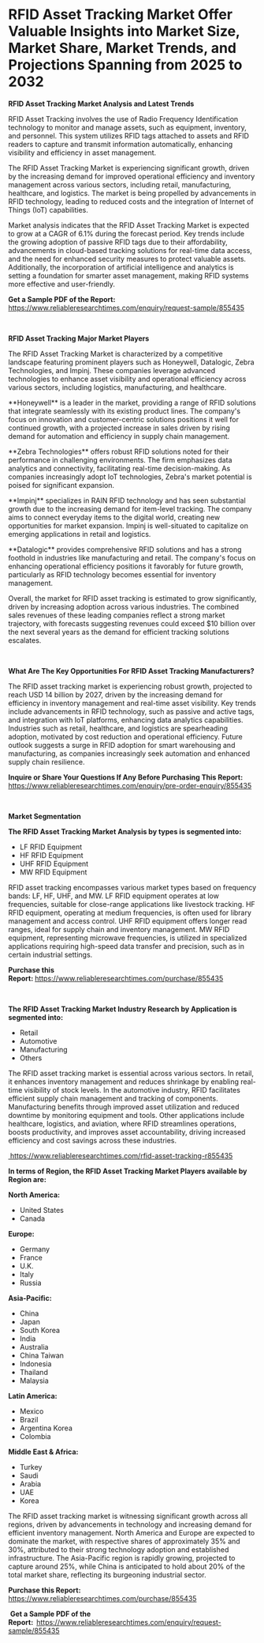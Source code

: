<p><h1>RFID Asset Tracking Market Offer Valuable Insights into Market Size, Market Share, Market Trends, and Projections Spanning from 2025 to 2032</h1></p><p><strong>RFID Asset Tracking Market Analysis and Latest Trends</strong></p>
<p><p>RFID Asset Tracking involves the use of Radio Frequency Identification technology to monitor and manage assets, such as equipment, inventory, and personnel. This system utilizes RFID tags attached to assets and RFID readers to capture and transmit information automatically, enhancing visibility and efficiency in asset management.</p><p>The RFID Asset Tracking Market is experiencing significant growth, driven by the increasing demand for improved operational efficiency and inventory management across various sectors, including retail, manufacturing, healthcare, and logistics. The market is being propelled by advancements in RFID technology, leading to reduced costs and the integration of Internet of Things (IoT) capabilities.</p><p>Market analysis indicates that the RFID Asset Tracking Market is expected to grow at a CAGR of 6.1% during the forecast period. Key trends include the growing adoption of passive RFID tags due to their affordability, advancements in cloud-based tracking solutions for real-time data access, and the need for enhanced security measures to protect valuable assets. Additionally, the incorporation of artificial intelligence and analytics is setting a foundation for smarter asset management, making RFID systems more effective and user-friendly.</p></p>
<p><strong>Get a Sample PDF of the Report:&nbsp;</strong> <a href="https://www.reliableresearchtimes.com/enquiry/request-sample/855435?utm_campaign=2326&utm_medium=2&utm_source=Github&utm_content=ia&utm_term=16042025&utm_id=rfid-asset-tracking">https://www.reliableresearchtimes.com/enquiry/request-sample/855435</a></p>
<p>&nbsp;</p>
<p><strong>RFID Asset Tracking Major Market Players</strong></p>
<p><p>The RFID Asset Tracking Market is characterized by a competitive landscape featuring prominent players such as Honeywell, Datalogic, Zebra Technologies, and Impinj. These companies leverage advanced technologies to enhance asset visibility and operational efficiency across various sectors, including logistics, manufacturing, and healthcare.</p><p>**Honeywell** is a leader in the market, providing a range of RFID solutions that integrate seamlessly with its existing product lines. The company's focus on innovation and customer-centric solutions positions it well for continued growth, with a projected increase in sales driven by rising demand for automation and efficiency in supply chain management. </p><p>**Zebra Technologies** offers robust RFID solutions noted for their performance in challenging environments. The firm emphasizes data analytics and connectivity, facilitating real-time decision-making. As companies increasingly adopt IoT technologies, Zebra's market potential is poised for significant expansion.</p><p>**Impinj** specializes in RAIN RFID technology and has seen substantial growth due to the increasing demand for item-level tracking. The company aims to connect everyday items to the digital world, creating new opportunities for market expansion. Impinj is well-situated to capitalize on emerging applications in retail and logistics.</p><p>**Datalogic** provides comprehensive RFID solutions and has a strong foothold in industries like manufacturing and retail. The company's focus on enhancing operational efficiency positions it favorably for future growth, particularly as RFID technology becomes essential for inventory management.</p><p>Overall, the market for RFID asset tracking is estimated to grow significantly, driven by increasing adoption across various industries. The combined sales revenues of these leading companies reflect a strong market trajectory, with forecasts suggesting revenues could exceed $10 billion over the next several years as the demand for efficient tracking solutions escalates.</p></p>
<p>&nbsp;</p>
<p><strong>What Are The Key Opportunities For RFID Asset Tracking Manufacturers?</strong></p>
<p><p>The RFID asset tracking market is experiencing robust growth, projected to reach USD 14 billion by 2027, driven by the increasing demand for efficiency in inventory management and real-time asset visibility. Key trends include advancements in RFID technology, such as passive and active tags, and integration with IoT platforms, enhancing data analytics capabilities. Industries such as retail, healthcare, and logistics are spearheading adoption, motivated by cost reduction and operational efficiency. Future outlook suggests a surge in RFID adoption for smart warehousing and manufacturing, as companies increasingly seek automation and enhanced supply chain resilience.</p></p>
<p><strong>Inquire or Share Your Questions If Any Before Purchasing This Report:</strong> <a href="https://www.reliableresearchtimes.com/enquiry/pre-order-enquiry/855435?utm_campaign=2326&utm_medium=2&utm_source=Github&utm_content=ia&utm_term=16042025&utm_id=rfid-asset-tracking">https://www.reliableresearchtimes.com/enquiry/pre-order-enquiry/855435</a></p>
<p>&nbsp;</p>
<p><strong>Market Segmentation</strong></p>
<p><strong>The RFID Asset Tracking Market Analysis by types is segmented into:</strong></p>
<p><ul><li>LF RFID Equipment</li><li>HF RFID Equipment</li><li>UHF RFID Equipment</li><li>MW RFID Equipment</li></ul></p>
<p><p>RFID asset tracking encompasses various market types based on frequency bands: LF, HF, UHF, and MW. LF RFID equipment operates at low frequencies, suitable for close-range applications like livestock tracking. HF RFID equipment, operating at medium frequencies, is often used for library management and access control. UHF RFID equipment offers longer read ranges, ideal for supply chain and inventory management. MW RFID equipment, representing microwave frequencies, is utilized in specialized applications requiring high-speed data transfer and precision, such as in certain industrial settings.</p></p>
<p><strong>Purchase this Report:&nbsp;</strong><a href="https://www.reliableresearchtimes.com/purchase/855435?utm_campaign=2326&utm_medium=2&utm_source=Github&utm_content=ia&utm_term=16042025&utm_id=rfid-asset-tracking">https://www.reliableresearchtimes.com/purchase/855435</a></p>
<p>&nbsp;</p>
<p><strong>The RFID Asset Tracking Market Industry Research by Application is segmented into:</strong></p>
<p><ul><li>Retail</li><li>Automotive</li><li>Manufacturing</li><li>Others</li></ul></p>
<p><p>The RFID asset tracking market is essential across various sectors. In retail, it enhances inventory management and reduces shrinkage by enabling real-time visibility of stock levels. In the automotive industry, RFID facilitates efficient supply chain management and tracking of components. Manufacturing benefits through improved asset utilization and reduced downtime by monitoring equipment and tools. Other applications include healthcare, logistics, and aviation, where RFID streamlines operations, boosts productivity, and improves asset accountability, driving increased efficiency and cost savings across these industries.</p></p>
<p><a href="https://www.reliableresearchtimes.com/rfid-asset-tracking-r855435?utm_campaign=2326&utm_medium=2&utm_source=Github&utm_content=ia&utm_term=16042025&utm_id=rfid-asset-tracking">&nbsp;https://www.reliableresearchtimes.com/rfid-asset-tracking-r855435</a></p>
<p><strong>In terms of Region, the RFID Asset Tracking Market Players available by Region are:</strong></p>
<p>
    <p> <strong> North America: </strong>
        <ul>
            <li>United States</li>
            <li>Canada</li>
        </ul>
        </p> 
    <p> <strong> Europe: </strong>
        <ul>
            <li>Germany</li>
            <li>France</li>
            <li>U.K.</li>
            <li>Italy</li>
            <li>Russia</li>
        </ul>
        </p> 
    <p> <strong> Asia-Pacific: </strong>
        <ul>
            <li>China</li>
            <li>Japan</li>
            <li>South Korea</li>
            <li>India</li>
            <li>Australia</li>
            <li>China Taiwan</li>
            <li>Indonesia</li>
            <li>Thailand</li>
            <li>Malaysia</li>
        </ul>
        </p> 
    <p> <strong> Latin America: </strong>
        <ul>
            <li>Mexico</li>
            <li>Brazil</li>
            <li>Argentina Korea</li>
            <li>Colombia</li>
        </ul>
        </p> 
    <p> <strong> Middle East & Africa: </strong>
        <ul>
            <li>Turkey</li>
            <li>Saudi</li>
            <li>Arabia</li>
            <li>UAE</li>
            <li>Korea</li>
        </ul>
    </p>
    </p>
<p><p>The RFID asset tracking market is witnessing significant growth across all regions, driven by advancements in technology and increasing demand for efficient inventory management. North America and Europe are expected to dominate the market, with respective shares of approximately 35% and 30%, attributed to their strong technology adoption and established infrastructure. The Asia-Pacific region is rapidly growing, projected to capture around 25%, while China is anticipated to hold about 20% of the total market share, reflecting its burgeoning industrial sector.</p></p>
<p><strong>Purchase this Report: </strong><a href="https://www.reliableresearchtimes.com/purchase/855435?utm_campaign=2326&utm_medium=2&utm_source=Github&utm_content=ia&utm_term=16042025&utm_id=rfid-asset-tracking">https://www.reliableresearchtimes.com/purchase/855435</a></p>
<p>&nbsp;<strong>Get a Sample PDF of the Report:&nbsp;&nbsp;</strong><a href="https://www.reliableresearchtimes.com/enquiry/request-sample/855435?utm_campaign=2326&utm_medium=2&utm_source=Github&utm_content=ia&utm_term=16042025&utm_id=rfid-asset-tracking">https://www.reliableresearchtimes.com/enquiry/request-sample/855435</a></p>
<p><strong></strong></p>
<p><p></p><p></p><p></p></p>